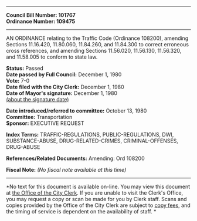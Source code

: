 * * * * *  
  
**Council Bill Number: [](#h0)[](#h2)101767**   
**Ordinance Number: 109475**  
  
* * * * *  
  
AN ORDINANCE relating to the Traffic Code (Ordinance 108200), amending Sections 11.16.420, 11.80.060, 11.84.260, and 11.84.300 to correct erroneous cross references, and amending Sections 11.56.020, 11.56.130, 11.56.320, and 11.58.005 to conform to state law.  
  
**Status:** Passed   
**Date passed by Full Council:** December 1, 1980   
**Vote:** 7-0   
**Date filed with the City Clerk:** December 1, 1980   
**Date of Mayor's signature:** December 1, 1980   
[(about the signature date)](/~public/approvaldate.htm)   
  
  
**Date introduced/referred to committee:** October 13, 1980   
**Committee:** Transportation   
**Sponsor:** EXECUTIVE REQUEST   
  
**Index Terms:** TRAFFIC-REGULATIONS, PUBLIC-REGULATIONS, DWI, SUBSTANCE-ABUSE, DRUG-RELATED-CRIMES, CRIMINAL-OFFENSES, DRUG-ABUSE  
  
**References/Related Documents:** Amending: Ord 108200  
  
**Fiscal Note:** *(No fiscal note available at this time)*  
  
* * * * *  
  
*No text for this document is available on-line. You may view this document at [the Office of the City Clerk](http://www.seattle.gov/leg/clerk/contactUs.htm). If you are unable to visit the Clerk's Office, you may request a copy or scan be made for you by Clerk staff. Scans and copies provided by the Office of the City Clerk are subject to [copy fees](http://clerk.seattle.gov/~public/clerkfees.htm), and the timing of service is dependent on the availability of staff. *  
  
  
